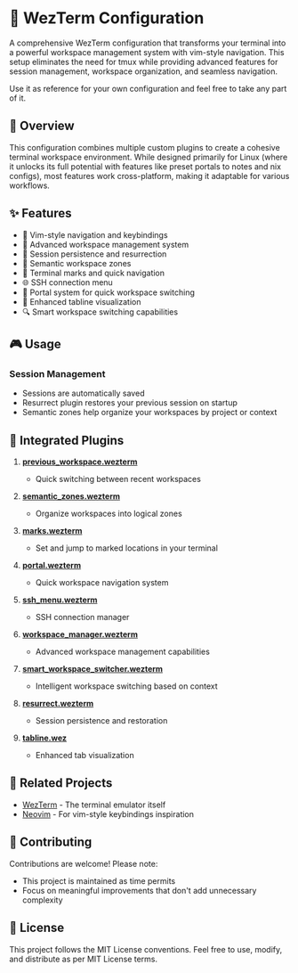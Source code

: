 # 🚀 WezTerm Configuration

A comprehensive WezTerm configuration that transforms your terminal into a powerful workspace management system with vim-style navigation. This setup eliminates the need for tmux while providing advanced features for session management, workspace organization, and seamless navigation.

Use it as reference for your own configuration and feel free to take any part of it.

## 🎯 Overview

This configuration combines multiple custom plugins to create a cohesive terminal workspace environment. While designed primarily for Linux (where it unlocks its full potential with features like preset portals to notes and nix configs), most features work cross-platform, making it adaptable for various workflows.

## ✨ Features

- 🎯 Vim-style navigation and keybindings
- 💼 Advanced workspace management system
- 🔄 Session persistence and resurrection
- 🎨 Semantic workspace zones
- 🔖 Terminal marks and quick navigation
- 🌐 SSH connection menu
- 🚪 Portal system for quick workspace switching
- 📑 Enhanced tabline visualization
- 🔍 Smart workspace switching capabilities

## 🎮 Usage

### Session Management

- Sessions are automatically saved
- Resurrect plugin restores your previous session on startup
- Semantic zones help organize your workspaces by project or context

## 🔌 Integrated Plugins

1. **[previous_workspace.wezterm](https://github.com/paysancorrezien/previous_workspace.wezterm)**

   - Quick switching between recent workspaces

2. **[semantic_zones.wezterm](https://github.com/paysancorrezien/semantic_zones.wezterm)**

   - Organize workspaces into logical zones

3. **[marks.wezterm](https://github.com/paysancorrezien/marks.wezterm)**

   - Set and jump to marked locations in your terminal

4. **[portal.wezterm](https://github.com/paysancorrezien/portal.wezterm)**

   - Quick workspace navigation system

5. **[ssh_menu.wezterm](https://github.com/paysancorrezien/ssh_menu.wezterm)**

   - SSH connection manager

6. **[workspace_manager.wezterm](https://github.com/paysancorrezien/workspace_manager.wezterm)**

   - Advanced workspace management capabilities

7. **[smart_workspace_switcher.wezterm](https://github.com/MLFlexer/smart_workspace_switcher.wezterm)**

   - Intelligent workspace switching based on context

8. **[resurrect.wezterm](https://github.com/MLFlexer/resurrect.wezterm)**

   - Session persistence and restoration

9. **[tabline.wez](https://github.com/michaelbrusegard/tabline.wez)**
   - Enhanced tab visualization

## 🔗 Related Projects

- [WezTerm](https://github.com/wez/wezterm) - The terminal emulator itself
- [Neovim](https://github.com/neovim/neovim) - For vim-style keybindings inspiration

## 🤝 Contributing

Contributions are welcome! Please note:

- This project is maintained as time permits
- Focus on meaningful improvements that don't add unnecessary complexity

## 📄 License

This project follows the MIT License conventions. Feel free to use, modify, and distribute as per MIT License terms.
